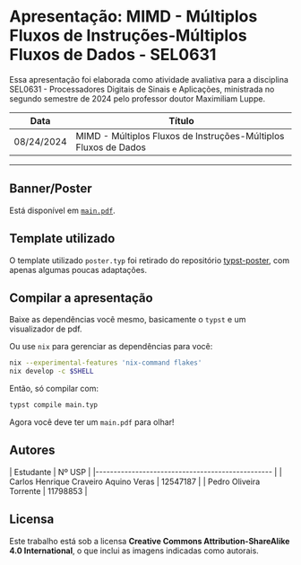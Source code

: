 # Apresentação: MIMD - Múltiplos Fluxos de Instruções-Múltiplos Fluxos de Dados - SEL0631

Essa apresentação foi elaborada como atividade avaliativa para a disciplina SEL0631 - Processadores Digitais de Sinais e Aplicações, ministrada no segundo semestre de 2024 pelo professor doutor Maximiliam Luppe.

|**Data**  |**Título**                                                      |
|----------|----------------------------------------------------------------|
|08/24/2024| MIMD - Múltiplos Fluxos de Instruções-Múltiplos Fluxos de Dados|
-----------------------------------------------------------------------------

## Banner/Poster
Está disponível em [`main.pdf`](https://github.com/CarlosCraveiro/PDSA_Presentation/blob/main/main.pdf).

## Template utilizado

O template utilizado `poster.typ` foi retirado do repositório [typst-poster](https://github.com/pncnmnp/typst-poster/tree/master), com apenas algumas poucas adaptações.

## Compilar a apresentação

Baixe as dependências você mesmo, basicamente o `typst` e um visualizador de pdf.

Ou use `nix` para gerenciar as dependências para você: 
```bash
nix --experimental-features 'nix-command flakes'
nix develop -c $SHELL
```

Então, só compilar com:
```bash
typst compile main.typ
```

Agora você deve ter um `main.pdf` para olhar!

## Autores
| Estudante                             |  Nº USP  |
|------------------------------------------------- |
| Carlos Henrique Craveiro Aquino Veras | 12547187 |
| Pedro Oliveira Torrente               | 11798853 |

## Licensa
Este trabalho está sob a licensa **Creative Commons Attribution-ShareAlike 4.0 International**, o que inclui as imagens indicadas como autorais.
